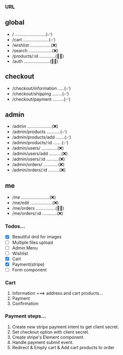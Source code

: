 ### URL

## global

- / .........................(✅)
- /cart .....................(✅)
- /wishlist .................(❌)
- /search ...................(❌)
- /products/:id .............(👷‍♀️)
- /auth .....................(👷‍♀️)

## checkout

- /checkout/information .....(✅)
- /checkout/shipping ........(✅)
- /checkout/payment .........(✅)

## admin

- /admin ....................(❌)
- /admin/products ...........(✅)
- /admin/products/add .......(✅)
- /admin/products/:id .......(✅)
- /admin/users/ .............(❌)
- /admin/users/add ..........(❌)
- /admin/users/:id ..........(❌)
- /admin/orders/ ............(❌)
- /admin/orders/:id .........(❌)

## me

- /me .......................(❌)
- /me/edit ..................(❌)
- /me/orders ................(👷‍♀️)
- /me/orders/:id ............(❌)

### Todos...

- [x] Beautiful dnd for images
- [ ] Multiple files upload
- [ ] Admin Menu
- [ ] Wishlist
- [x] Cart
- [x] Payment(stripe)
- [ ] Form component

### Cart

1. Information ===> address and cart products...
2. Payment
3. Confirmation

### Payment steps...

1. Create new stripe payment intent to get client secret.
2. Set checkout option with client secret.
3. Create stripe's Element component.
4. Handle payment submit event.
5. Redirect & Empty cart & Add cart products to order
